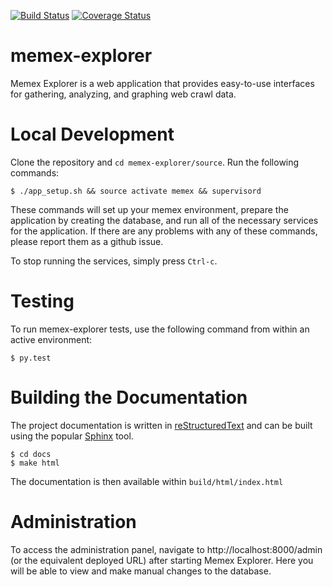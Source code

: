 [![Build Status](https://travis-ci.org/memex-explorer/memex-explorer.svg?branch=master)](https://travis-ci.org/memex-explorer/memex-explorer)
[![Coverage Status](https://coveralls.io/repos/ContinuumIO/memex-explorer/badge.svg?branch=memex-django)](https://coveralls.io/r/ContinuumIO/memex-explorer?branch=memex-django)

# memex-explorer

Memex Explorer is a web application that provides easy-to-use interfaces for gathering, analyzing, and graphing web crawl data.

# Local Development
Clone the repository and `cd memex-explorer/source`. Run the following commands:
```
$ ./app_setup.sh && source activate memex && supervisord
```
These commands will set up your memex environment, prepare the application by creating the database, and run all of the necessary services for the application. If there are any problems with any of these commands, please report them as a github issue.

To stop running the services, simply press `Ctrl-c`.

<!---
The current recommended method for developing Memex Explorer locally is to run it in a [Vagrant](https://www.vagrantup.com/) environment using [VirtualBox](http://docs.vagrantup.com/v2/virtualbox).  After you have installed Vagrant and VirtualBox, run the following commands.

```
$ git clone https://github.com/memex-explorer/memex-explorer
$ cd memex-explorer
$ vagrant up
```

The installation process for the virtual machine can take about an hour, depending on the speed of your Internet connection, as it builds and provisions the Memex Explorer system.  Once it is running, you should receive a message stating that Memex Explorer is running locally on port 8000, which you will then be able to access from your web browser.

# Deploying

The current method for deploying to the web is to deploy to ec2 by running a
fabric script with a few environment variables set.

$ git clone https://github.com/memex-explorer/memex-explorer
$ cd memex-explorer/deploy
$ conda env create --file deploy_environment.yml
$ source activate memex_deploy
$ cp deploy_ec2.sh nocommit.sh

Now edit the file nocommit.sh. It will contain three environment variables
which you must set and which you must not commit to the public repository.

    AWS_KEY_ID: The key id for your aws account

    AWS SECRET: The key secret for your aws account

    HTPASSWD_PATH: The HTTP login password path. This file should have been
    given to you.  Place it at a location not tracked by git and enter the absolute
    path to this location in the value of this variable.

Additionally, you can choose to deploy a different git branch than the production branch.

Once you have set these variables, you can start a new instance with `source nocommit.sh`, which
will create an ec2 instance, place a login key for it in memex-explorer/deploy/keys and run the deploy script on the new instance.

The login key for the new instance will be given three names:

    One based on the IP address of the new server.

    One based on the creation time of the new server.

    latest.pem, a convenience to logging in to the most-recently-created server.

To connect to a instance given an IP address of 54.167.11.71, log in with the command

    ssh -i keys/ec2-54.167.11.71.pem vagrant@54.167.11.71

After the setup script is done running, you will be able to access the application by entering the IP address into your browser.
-->
# Testing

To run memex-explorer tests, use the following command from within an active environment:
```
$ py.test
```

# Building the Documentation
The project documentation is written in [reStructuredText](http://docutils.sf.net/rst.html) and can be built using the popular [Sphinx](http://sphinx-doc.org/) tool.

```
$ cd docs
$ make html
```

The documentation is then available within `build/html/index.html`

# Administration

To access the administration panel, navigate to http://localhost:8000/admin (or the equivalent deployed URL) after starting Memex Explorer. Here you will be able to view and make manual changes to the database.
